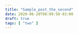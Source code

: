 ```yaml
---
title: "Sample_post_the_second"
date: 2020-06-20T08:09:58-03:00
draft: true
tags: [ "two" ]
---
```


